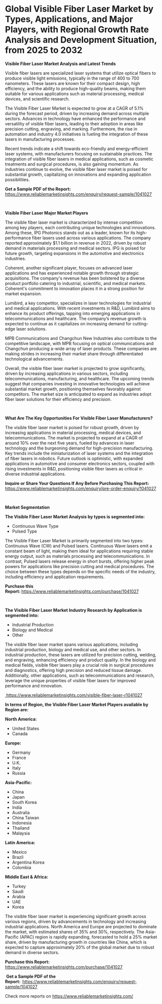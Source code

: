 <p><h1>Global Visible Fiber Laser Market by Types, Applications, and Major Players, with Regional Growth Rate Analysis and Development Situation, from 2025 to 2032</h1></p><p><strong>Visible Fiber Laser Market Analysis and Latest Trends</strong></p>
<p><p>Visible fiber lasers are specialized laser systems that utilize optical fibers to produce visible light emissions, typically in the range of 400 to 700 nanometers. These lasers are known for their compact design, high efficiency, and the ability to produce high-quality beams, making them suitable for various applications such as material processing, medical devices, and scientific research.</p><p>The Visible Fiber Laser Market is expected to grow at a CAGR of 5.1% during the forecast period, driven by increasing demand across multiple sectors. Advances in technology have enhanced the performance and versatility of visible fiber lasers, leading to their adoption in areas like precision cutting, engraving, and marking. Furthermore, the rise in automation and industry 4.0 initiatives is fueling the integration of these lasers in manufacturing processes.</p><p>Recent trends indicate a shift towards eco-friendly and energy-efficient laser systems, with manufacturers focusing on sustainable practices. The integration of visible fiber lasers in medical applications, such as cosmetic treatments and surgical procedures, is also gaining momentum. As industries continue to evolve, the visible fiber laser market is poised for substantial growth, capitalizing on innovations and expanding application possibilities.</p></p>
<p><strong>Get a Sample PDF of the Report:&nbsp;</strong> <a href="https://www.reliablemarketinsights.com/enquiry/request-sample/1041027?utm_campaign=2013&utm_medium=2&utm_source=Github&utm_content=ia&utm_term=17022025&utm_id=visible-fiber-laser">https://www.reliablemarketinsights.com/enquiry/request-sample/1041027</a></p>
<p>&nbsp;</p>
<p><strong>Visible Fiber Laser Major Market Players</strong></p>
<p><p>The visible fiber laser market is characterized by intense competition among key players, each contributing unique technologies and innovations. Among these, IPG Photonics stands out as a leader, known for its high-performance fiber lasers used across various applications. The company reported approximately $1.1 billion in revenue in 2022, driven by robust demand in materials processing and medical sectors. IPG is poised for future growth, targeting expansions in the automotive and electronics industries.</p><p>Coherent, another significant player, focuses on advanced laser applications and has experienced notable growth through strategic acquisitions. The company's revenue has been bolstered by a diverse product portfolio catering to industrial, scientific, and medical markets. Coherent's commitment to innovation places it in a strong position for market expansion.</p><p>Lumibird, a key competitor, specializes in laser technologies for industrial and medical applications. With recent investments in R&D, Lumibird aims to enhance its product offerings, tapping into emerging applications in telecommunications and healthcare. The company’s revenue growth is expected to continue as it capitalizes on increasing demand for cutting-edge laser solutions.</p><p>MPB Communications and Changchun New Industries also contribute to the competitive landscape, with MPB focusing on optical communications and Changchun producing a-wide array of laser products. These companies are making strides in increasing their market share through differentiated technological advancements.</p><p>Overall, the visible fiber laser market is projected to grow significantly, driven by increasing applications in various sectors, including telecommunications, manufacturing, and healthcare. The upcoming trends suggest that companies investing in innovative technologies will achieve substantial market growth, positioning themselves favorably against competitors. The market size is anticipated to expand as industries adopt fiber laser solutions for their efficiency and precision.</p></p>
<p>&nbsp;</p>
<p><strong>What Are The Key Opportunities For Visible Fiber Laser Manufacturers?</strong></p>
<p><p>The visible fiber laser market is poised for robust growth, driven by increasing applications in material processing, medical devices, and telecommunications. The market is projected to expand at a CAGR of around 10% over the next five years, fueled by advances in laser technology and the burgeoning demand for high-precision manufacturing. Key trends include the miniaturization of laser systems and the integration of fiber lasers in robotics. Future outlook is optimistic, with expanded applications in automotive and consumer electronics sectors, coupled with rising investments in R&D, positioning visible fiber lasers as critical in diverse industrial applications.</p></p>
<p><strong>Inquire or Share Your Questions If Any Before Purchasing This Report:</strong> <a href="https://www.reliablemarketinsights.com/enquiry/pre-order-enquiry/1041027?utm_campaign=2013&utm_medium=2&utm_source=Github&utm_content=ia&utm_term=17022025&utm_id=visible-fiber-laser">https://www.reliablemarketinsights.com/enquiry/pre-order-enquiry/1041027</a></p>
<p>&nbsp;</p>
<p><strong>Market Segmentation</strong></p>
<p><strong>The Visible Fiber Laser Market Analysis by types is segmented into:</strong></p>
<p><ul><li>Continuous Wave Type</li><li>Pulsed Type</li></ul></p>
<p><p>The Visible Fiber Laser Market is primarily segmented into two types: Continuous Wave (CW) and Pulsed lasers. Continuous Wave lasers emit a constant beam of light, making them ideal for applications requiring stable energy output, such as materials processing and telecommunications. In contrast, Pulsed lasers release energy in short bursts, offering higher peak powers for applications like precision cutting and medical procedures. The choice between these types depends on the specific needs of the industry, including efficiency and application requirements.</p></p>
<p><strong>Purchase this Report:&nbsp;</strong><a href="https://www.reliablemarketinsights.com/purchase/1041027?utm_campaign=2013&utm_medium=2&utm_source=Github&utm_content=ia&utm_term=17022025&utm_id=visible-fiber-laser">https://www.reliablemarketinsights.com/purchase/1041027</a></p>
<p>&nbsp;</p>
<p><strong>The Visible Fiber Laser Market Industry Research by Application is segmented into:</strong></p>
<p><ul><li>Industrial Production</li><li>Biology and Medical</li><li>Other</li></ul></p>
<p><p>The visible fiber laser market spans various applications, including industrial production, biology and medical use, and other sectors. In industrial production, these lasers are utilized for precision cutting, welding, and engraving, enhancing efficiency and product quality. In the biology and medical fields, visible fiber lasers play a crucial role in surgical procedures and diagnostics, offering high precision and reduced tissue damage. Additionally, other applications, such as telecommunications and research, leverage the unique properties of visible fiber lasers for improved performance and innovation.</p></p>
<p><a href="https://www.reliablemarketinsights.com/visible-fiber-laser-r1041027?utm_campaign=2013&utm_medium=2&utm_source=Github&utm_content=ia&utm_term=17022025&utm_id=visible-fiber-laser">&nbsp;https://www.reliablemarketinsights.com/visible-fiber-laser-r1041027</a></p>
<p><strong>In terms of Region, the Visible Fiber Laser Market Players available by Region are:</strong></p>
<p>
    <p> <strong> North America: </strong>
        <ul>
            <li>United States</li>
            <li>Canada</li>
        </ul>
        </p> 
    <p> <strong> Europe: </strong>
        <ul>
            <li>Germany</li>
            <li>France</li>
            <li>U.K.</li>
            <li>Italy</li>
            <li>Russia</li>
        </ul>
        </p> 
    <p> <strong> Asia-Pacific: </strong>
        <ul>
            <li>China</li>
            <li>Japan</li>
            <li>South Korea</li>
            <li>India</li>
            <li>Australia</li>
            <li>China Taiwan</li>
            <li>Indonesia</li>
            <li>Thailand</li>
            <li>Malaysia</li>
        </ul>
        </p> 
    <p> <strong> Latin America: </strong>
        <ul>
            <li>Mexico</li>
            <li>Brazil</li>
            <li>Argentina Korea</li>
            <li>Colombia</li>
        </ul>
        </p> 
    <p> <strong> Middle East & Africa: </strong>
        <ul>
            <li>Turkey</li>
            <li>Saudi</li>
            <li>Arabia</li>
            <li>UAE</li>
            <li>Korea</li>
        </ul>
    </p>
    </p>
<p><p>The visible fiber laser market is experiencing significant growth across various regions, driven by advancements in technology and increasing industrial applications. North America and Europe are projected to dominate the market, with estimated shares of 35% and 30%, respectively. The Asia-Pacific (APAC) region is rapidly expanding, forecasted to hold a 25% market share, driven by manufacturing growth in countries like China, which is expected to capture approximately 20% of the global market due to robust demand in diverse sectors.</p></p>
<p><strong>Purchase this Report: </strong><a href="https://www.reliablemarketinsights.com/purchase/1041027?utm_campaign=2013&utm_medium=2&utm_source=Github&utm_content=ia&utm_term=17022025&utm_id=visible-fiber-laser">https://www.reliablemarketinsights.com/purchase/1041027</a></p>
<p>&nbsp;<strong>Get a Sample PDF of the Report:&nbsp;&nbsp;</strong><a href="https://www.reliablemarketinsights.com/enquiry/request-sample/1041027?utm_campaign=2013&utm_medium=2&utm_source=Github&utm_content=ia&utm_term=17022025&utm_id=visible-fiber-laser">https://www.reliablemarketinsights.com/enquiry/request-sample/1041027</a></p>
<p><strong></strong></p>
<p>Check more reports on <a href="https://www.reliablemarketinsights.com/?utm_campaign=2013&utm_medium=2&utm_source=Github&utm_content=ia&utm_term=17022025&utm_id=visible-fiber-laser">https://www.reliablemarketinsights.com/</a></p>